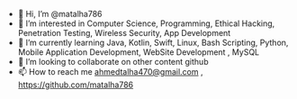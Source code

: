 - 👋 Hi, I’m @matalha786
- 👀 I’m interested in Computer Science, Programming, Ethical Hacking, Penetration Testing, Wireless Security, App Development
- 🌱 I’m currently learning Java, Kotlin, Swift, Linux, Bash Scripting, Python, Mobile Application Development, WebSite Development , MySQL
- 💞️ I’m looking to collaborate on other content github
- 📫 How to reach me ahmedtalha470@gmail.com   ,  https://github.com/matalha786

<!---
matalha786/matalha786 is a ✨ special ✨ repository because its `README.md` (this file) appears on your GitHub profile.
You can click the Preview link to take a look at your changes.
--->
